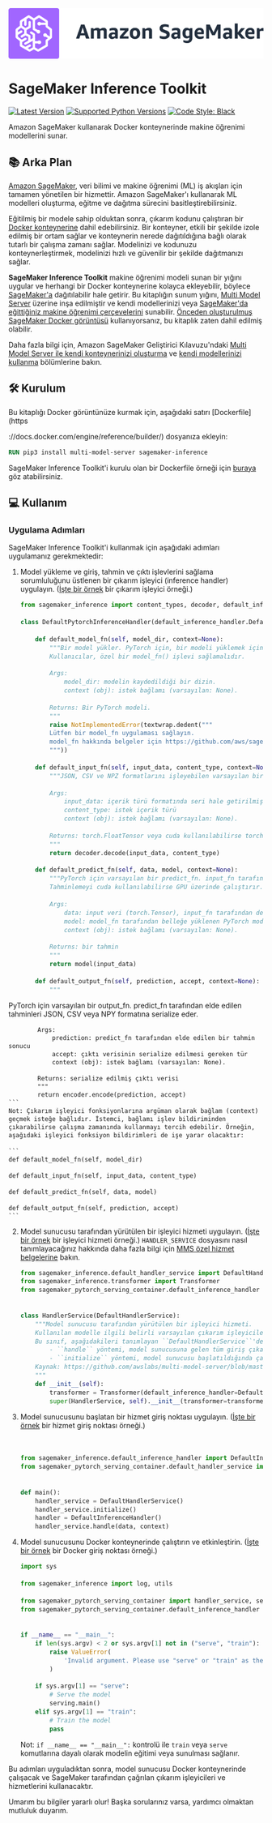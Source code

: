 ![SageMaker](https://github.com/aws/sagemaker-inference-toolkit/raw/master/branding/icon/sagemaker-banner.png)

# SageMaker Inference Toolkit

[![Latest Version](https://img.shields.io/pypi/v/sagemaker-inference.svg)](https://pypi.python.org/pypi/sagemaker-inference) [![Supported Python Versions](https://img.shields.io/pypi/pyversions/sagemaker-inference.svg)](https://pypi.python.org/pypi/sagemaker-inference) [![Code Style: Black](https://img.shields.io/badge/code_style-black-000000.svg)](https://github.com/python/black)

Amazon SageMaker kullanarak Docker konteynerinde makine öğrenimi modellerini sunar.

## :books: Arka Plan

[Amazon SageMaker](https://aws.amazon.com/sagemaker/), veri bilimi ve makine öğrenimi (ML) iş akışları için tamamen yönetilen bir hizmettir.
Amazon SageMaker'ı kullanarak ML modelleri oluşturma, eğitme ve dağıtma sürecini basitleştirebilirsiniz.

Eğitilmiş bir modele sahip olduktan sonra, çıkarım kodunu çalıştıran bir [Docker konteynerine](https://www.docker.com/resources/what-container) dahil edebilirsiniz.
Bir konteyner, etkili bir şekilde izole edilmiş bir ortam sağlar ve konteynerin nerede dağıtıldığına bağlı olarak tutarlı bir çalışma zamanı sağlar.
Modelinizi ve kodunuzu konteynerleştirmek, modelinizi hızlı ve güvenilir bir şekilde dağıtmanızı sağlar.

**SageMaker Inference Toolkit** makine öğrenimi modeli sunan bir yığını uygular ve herhangi bir Docker konteynerine kolayca ekleyebilir, böylece [SageMaker'a](https://aws.amazon.com/sagemaker/deploy/) dağıtılabilir hale getirir.
Bu kitaplığın sunum yığını, [Multi Model Server](https://github.com/awslabs/multi-model-server) üzerine inşa edilmiştir ve kendi modellerinizi veya [SageMaker'da eğittiğiniz makine öğrenimi çerçevelerini](https://docs.aws.amazon.com/sagemaker/latest/dg/frameworks.html) sunabilir.
[Önceden oluşturulmuş SageMaker Docker görüntüsü](https://docs.aws.amazon.com/sagemaker/latest/dg/pre-built-containers-frameworks-deep-learning.html) kullanıyorsanız, bu kitaplık zaten dahil edilmiş olabilir.

Daha fazla bilgi için, Amazon SageMaker Geliştirici Kılavuzu'ndaki [Multi Model Server ile kendi konteynerinizi oluşturma](https://docs.aws.amazon.com/sagemaker/latest/dg/build-multi-model-build-container.html) ve [kendi modellerinizi kullanma](https://docs.aws.amazon.com/sagemaker/latest/dg/your-algorithms.html) bölümlerine bakın.

## :hammer_and_wrench: Kurulum

Bu kitaplığı Docker görüntünüze kurmak için, aşağıdaki satırı [Dockerfile](https

://docs.docker.com/engine/reference/builder/) dosyanıza ekleyin:

``` dockerfile
RUN pip3 install multi-model-server sagemaker-inference
```

SageMaker Inference Toolkit'i kurulu olan bir Dockerfile örneği için [buraya](https://github.com/awslabs/amazon-sagemaker-examples/blob/master/advanced_functionality/multi_model_bring_your_own/container/Dockerfile) göz atabilirsiniz.

## :computer: Kullanım

### Uygulama Adımları

SageMaker Inference Toolkit'i kullanmak için aşağıdaki adımları uygulamanız gerekmektedir:

1.  Model yükleme ve giriş, tahmin ve çıktı işlevlerini sağlama sorumluluğunu üstlenen bir çıkarım işleyici (inference handler) uygulayın.
    ([İşte bir örnek](https://github.com/aws/sagemaker-pytorch-serving-container/blob/master/src/sagemaker_pytorch_serving_container/default_pytorch_inference_handler.py) bir çıkarım işleyici örneği.)

    ``` python
    from sagemaker_inference import content_types, decoder, default_inference_handler, encoder, errors

    class DefaultPytorchInferenceHandler(default_inference_handler.DefaultInferenceHandler):

        def default_model_fn(self, model_dir, context=None):
            """Bir model yükler. PyTorch için, bir modeli yüklemek için varsayılan bir işlev sağlanamaz.
            Kullanıcılar, özel bir model_fn() işlevi sağlamalıdır.

            Args:
                model_dir: modelin kaydedildiği bir dizin.
                context (obj): istek bağlamı (varsayılan: None).

            Returns: Bir PyTorch modeli.
            """
            raise NotImplementedError(textwrap.dedent("""
            Lütfen bir model_fn uygulaması sağlayın.
            model_fn hakkında belgeler için https://github.com/aws/sagemaker-python-sdk adresine bakın.
            """))

        def default_input_fn(self, input_data, content_type, context=None):
            """JSON, CSV ve NPZ formatlarını işleyebilen varsayılan bir input_fn.

            Args:
                input_data: içerik türü formatında seri hale getirilmiş istek verisi
                content_type: istek içerik türü
                context (obj): istek bağlamı (varsayılan: None).

            Returns: torch.FloatTensor veya cuda kullanılabilirse torch.cuda.FloatTensor formatına dönüştürülmüş input_data.
            """
            return decoder.decode(input_data, content_type)

        def default_predict_fn(self, data, model, context=None):
            """PyTorch için varsayılan bir predict_fn. input_fn tarafından deserialize edilen veri üzerinde bir modeli çağırır.
            Tahminlemeyi cuda kullanılabilirse GPU üzerinde çalıştırır.

            Args:
                data: input veri (torch.Tensor), input_fn tarafından deserialize edilmiştir
                model: model_fn tarafından belleğe yüklenen PyTorch modeli
                context (obj): istek bağlamı (varsayılan: None).

            Returns: bir tahmin
            """
            return model(input_data)

        def default_output_fn(self, prediction, accept, context=None):
            """

PyTorch için varsayılan bir output_fn. predict_fn tarafından elde edilen tahminleri JSON, CSV veya NPY formatına serialize eder.

            Args:
                prediction: predict_fn tarafından elde edilen bir tahmin sonucu
                accept: çıktı verisinin serialize edilmesi gereken tür
                context (obj): istek bağlamı (varsayılan: None).

            Returns: serialize edilmiş çıktı verisi
            """
            return encoder.encode(prediction, accept)
    ```
    Not: Çıkarım işleyici fonksiyonlarına argüman olarak bağlam (context) geçmek isteğe bağlıdır. İstemci, bağlamı işlev bildiriminden çıkarabilirse çalışma zamanında kullanmayı tercih edebilir. Örneğin, aşağıdaki işleyici fonksiyon bildirimleri de işe yarar olacaktır:

    ```
    def default_model_fn(self, model_dir)

    def default_input_fn(self, input_data, content_type)

    def default_predict_fn(self, data, model)

    def default_output_fn(self, prediction, accept)
    ``` 

2.  Model sunucusu tarafından yürütülen bir işleyici hizmeti uygulayın.
    ([İşte bir örnek](https://github.com/aws/sagemaker-pytorch-serving-container/blob/master/src/sagemaker_pytorch_serving_container/handler_service.py) bir işleyici hizmeti örneği.)
    `HANDLER_SERVICE` dosyasını nasıl tanımlayacağınız hakkında daha fazla bilgi için [MMS özel hizmet belgelerine](https://github.com/awslabs/multi-model-server/blob/master/docs/custom_service.md) bakın.

    ``` python
    from sagemaker_inference.default_handler_service import DefaultHandlerService
    from sagemaker_inference.transformer import Transformer
    from sagemaker_pytorch_serving_container.default_inference_handler import DefaultPytorchInferenceHandler


    class HandlerService(DefaultHandlerService):
        """Model sunucusu tarafından yürütülen bir işleyici hizmeti.
        Kullanılan modelle ilgili belirli varsayılan çıkarım işleyicilerini belirler.
        Bu sınıf, aşağıdakileri tanımlayan ``DefaultHandlerService``'den türetilir:
            - ``handle`` yöntemi, model sunucusuna gelen tüm giriş çıkarım istekleri için çağrılır.
            - ``initialize`` yöntemi, model sunucusu başlatıldığında çağrılır.
        Kaynak: https://github.com/awslabs/multi-model-server/blob/master/docs/custom_service.md
        """
        def __init__(self):
            transformer = Transformer(default_inference_handler=DefaultPytorchInferenceHandler())
            super(HandlerService, self).__init__(transformer=transformer)
    ```

3.  Model sunucusunu başlatan bir hizmet giriş noktası uygulayın.
    ([İşte bir örnek](https://github.com/aws/sagemaker-pytorch-serving-container/blob/master/src/sagemaker_pytorch_serving_container/serving.py) bir hizmet giriş noktası örneği.)

    ``` python


    from sagemaker_inference.default_inference_handler import DefaultInferenceHandler
    from sagemaker_pytorch_serving_container.default_handler_service import DefaultHandlerService


    def main():
        handler_service = DefaultHandlerService()
        handler_service.initialize()
        handler = DefaultInferenceHandler()
        handler_service.handle(data, context)
    ```

4.  Model sunucusunu Docker konteynerinde çalıştırın ve etkinleştirin.
    ([İşte bir örnek](https://github.com/awslabs/amazon-sagemaker-examples/blob/master/advanced_functionality/multi_model_bring_your_own/container/dockerd-entrypoint.py) bir Docker giriş noktası örneği.)

    ``` python
    import sys

    from sagemaker_inference import log, utils

    from sagemaker_pytorch_serving_container import handler_service, serving
    from sagemaker_pytorch_serving_container.default_inference_handler import DefaultInferenceHandler


    if __name__ == "__main__":
        if len(sys.argv) < 2 or sys.argv[1] not in ("serve", "train"):
            raise ValueError(
                'Invalid argument. Please use "serve" or "train" as the first argument.'
            )

        if sys.argv[1] == "serve":
            # Serve the model
            serving.main()
        elif sys.argv[1] == "train":
            # Train the model
            pass
    ```

    Not: `if __name__ == "__main__":` kontrolü ile `train` veya `serve` komutlarına dayalı olarak modelin eğitimi veya sunulması sağlanır.

Bu adımları uyguladıktan sonra, model sunucusu Docker konteynerinde çalışacak ve SageMaker tarafından çağrılan çıkarım işleyicileri ve hizmetlerini kullanacaktır.

Umarım bu bilgiler yararlı olur! Başka sorularınız varsa, yardımcı olmaktan mutluluk duyarım.